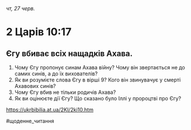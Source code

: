 
_чт, 27 черв._

# 2 Царів 10:17

## Єгу вбиває всіх нащадків Ахава.
1. Чому Єгу пропонує синам Ахава війну? Чому він звертається не до самих синів, а до їх вихователів? 
2. Як ви розумієте слова Єгу в вірші 9? Кого він звинувачує у смерті Ахавових синів?
3. Чому Єгу вбив не тільки родичів Ахава?
4. Як ви оцінюєте дії Єгу? Що сказано було Іллі у пророцтві про Єгу?

https://ukrbibilia.at.ua/2KI/2ki10.htm 

#щоденне_читання
